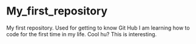 # My_first_repository
My first repository. Used for getting to know Git Hub
I am learning how to code for the first time in my life. Cool hu?
This is interesting.
